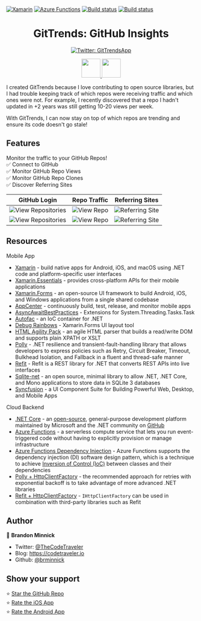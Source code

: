 [![Xamarin](https://github.com/brminnick/GitTrends/workflows/Xamarin/badge.svg)](https://github.com/brminnick/GitTrends/actions?query=workflow%3AXamarin) [![Azure Functions](https://github.com/brminnick/GitTrends/workflows/Azure%20Functions/badge.svg)](https://github.com/brminnick/GitTrends/actions?query=workflow%3A%22Azure+Functions%22)  [![Build status](https://build.appcenter.ms/v0.1/apps/c1dc82e1-fffd-4236-8a17-45d992913793/branches/master/badge)](https://appcenter.ms) [![Build status](https://build.appcenter.ms/v0.1/apps/90353386-21d8-4a81-a1a3-7e5df4cbf8d3/branches/master/badge)](https://appcenter.ms)

<div class="header" align="center">
  <h1 align="center">GitTrends: GitHub Insights</h1>
</div>
<p align="center">
  <a href="https://twitter.com/GitTrendsApp">
    <img alt="Twitter: GitTrendsApp" src="https://img.shields.io/twitter/follow/GitTrendsApp.svg?style=social" target="_blank" />
  </a>
</p>

<p align="center">
  <a href="https://apps.apple.com/us/app/gittrends-github-insights/id1500300399">
    <img src="https://user-images.githubusercontent.com/13558917/75712535-ed96bb00-5c7c-11ea-8bd4-e9bd36365bb2.png" height="50"/> 
  </a>
  <a href="https://play.google.com/store/apps/details?id=com.minnick.gittrends"> 
    <img src="https://user-images.githubusercontent.com/13558917/75712286-8d077e00-5c7c-11ea-86f0-cd693630eee0.png" height="50" />
  </a>
</p>

I created GitTrends because I love contributing to open source libraries, but I had trouble keeping track of which repos were receiving traffic and which ones were not. For example, I recently discovered that a repo I hadn't updated in +2 years was still getting 10-20 views per week. 

With GitTrends, I can now stay on top of which repos are trending and ensure its code doesn't go stale!

## Features

Monitor the traffic to your GitHub Repos!<br/>
✅ Connect to GitHub <br/>
✅ Monitor GitHub Repo Views <br/>
✅ Monitor GitHub Repo Clones <br/>
✅ Discover Referring Sites <br/>

| GitHub Login | Repo Traffic | Referring Sites |
| -- | -- | -- |
| ![View Repositories](https://user-images.githubusercontent.com/13558917/75208427-77500100-5730-11ea-9654-7255ed051536.gif) | ![View Repo](https://user-images.githubusercontent.com/13558917/75208368-5091ca80-5730-11ea-8602-8c63244bf229.gif) | ![Referring Site](https://user-images.githubusercontent.com/13558917/75208328-30faa200-5730-11ea-92c7-d316f6cb39e6.gif) | 
| ![View Repositories](https://user-images.githubusercontent.com/13558917/74350902-43a5cc00-4d6b-11ea-8c9f-c1bafbfcb415.gif) | ![View Repo](https://user-images.githubusercontent.com/13558917/74351618-363d1180-4d6c-11ea-8244-dc2e1c6cdfe4.gif) | ![Referring Site](https://user-images.githubusercontent.com/13558917/74351991-b9f6fe00-4d6c-11ea-9eb5-57260493256b.gif) | 

## Resources

Mobile App
- [Xamarin](https://docs.microsoft.com/xamarin/?WT.mc_id=gittrends-github-bramin) - build native apps for Android, iOS, and macOS using .NET code and platform-specific user interfaces
- [Xamarin.Essentials](https://docs.microsoft.com/xamarin/essentials/?WT.mc_id=gittrends-github-bramin) - provides cross-platform APIs for their mobile applications
- [Xamarin.Forms](https://docs.microsoft.com/xamarin/get-started/what-is-xamarin-forms?WT.mc_id=gittrends-github-bramin) - an open-source UI framework to build Android, iOS, and Windows applications from a single shared codebase
- [AppCenter](https://docs.microsoft.com/appcenter/?WT.mc_id=gittrends-github-bramin) - continuously build, test, release, and monitor mobile apps
- [AsyncAwaitBestPractices](https://github.com/brminnick/AsyncAwaitBestPractices) - Extensions for System.Threading.Tasks.Task
- [Autofac](https://github.com/autofac/Autofac) - an IoC container for .NET
- [Debug Rainbows](https://github.com/sthewissen/Xamarin.Forms.DebugRainbows) - Xamarin.Forms UI layout tool
- [HTML Agility Pack](https://github.com/zzzprojects/html-agility-pack) - an agile HTML parser that builds a read/write DOM and supports plain XPATH or XSLT
- [Polly](https://github.com/App-vNext/Polly) - .NET resilience and transient-fault-handling library that allows developers to express policies such as Retry, Circuit Breaker, Timeout, Bulkhead Isolation, and Fallback in a fluent and thread-safe manner
- [Refit](https://github.com/reactiveui/refit) - Refit is a REST library for .NET that converts REST APIs into live interfaces
- [Sqlite-net](https://github.com/praeclarum/sqlite-net) - an open source, minimal library to allow .NET, .NET Core, and Mono applications to store data in SQLite 3 databases
- [Syncfusion](https://syncfusion.com) - a UI Component Suite for Building Powerful Web, Desktop, and Mobile Apps

Cloud Backend
- [.NET Core](https://docs.microsoft.com/dotnet/core/?WT.mc_id=gittrends-github-bramin) - an [open-source](https://github.com/dotnet/core), general-purpose development platform maintained by Microsoft and the .NET community on [GitHub](https://github.com/dotnet/core)
- [Azure Functions](https://docs.microsoft.com/azure/azure-functions/?WT.mc_id=gittrends-github-bramin) - a serverless compute service that lets you run event-triggered code without having to explicitly provision or manage infrastructure
- [Azure Functions Dependency Injection](https://docs.microsoft.com/en-us/azure/azure-functions/functions-dotnet-dependency-injection?WT.mc_id=gittrends-github-bramin) - Azure Functions supports the dependency injection (DI) software design pattern, which is a technique to achieve [Inversion of Control (IoC)](https://docs.microsoft.com/dotnet/standard/modern-web-apps-azure-architecture/architectural-principles?WT.mc_id=gittrends-github-bramin#dependency-inversion) between classes and their dependencies
- [Polly + HttpClientFactory](https://docs.microsoft.com/dotnet/architecture/microservices/implement-resilient-applications/implement-http-call-retries-exponential-backoff-polly?WT.mc_id=gittrends-github-bramin) - the recommended approach for retries with exponential backoff is to take advantage of more advanced .NET libraries
- [Refit + HttpClientFactory](https://docs.microsoft.com/en-us/aspnet/core/fundamentals/http-requests?WT.mc_id=gittrends-github-bramin#generated-clients) - `IHttpClientFactory` can be used in combination with third-party libraries such as Refit

## Author

👤 **Brandon Minnick**

-   Twitter: [@TheCodeTraveler](https://twitter.com/TheCodeTraveler)
-   Blog: https://codetraveler.io
-   Github: [@brminnick](https://github.com/brminnick)

## Show your support

⭐️ [Star the GitHub Repo](https://github.com/brminnick/GitTrends/) <br/>
⭐️ [Rate the iOS App](https://apps.apple.com/us/app/gittrends-github-insights/id1500300399) <br/>
⭐️ [Rate the Android App](https://play.google.com/store/apps/details?id=com.minnick.gittrends) <br/>
